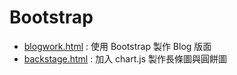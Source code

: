 # Bootstrap
* [blogwork.html](https://lolo-12.github.io/Bootstrap/blogwork.html) : 使用 Bootstrap 製作 Blog 版面
* [backstage.html](https://lolo-12.github.io/Bootstrap/backstage.html) : 加入 chart.js 製作長條圖與圓餅圖
